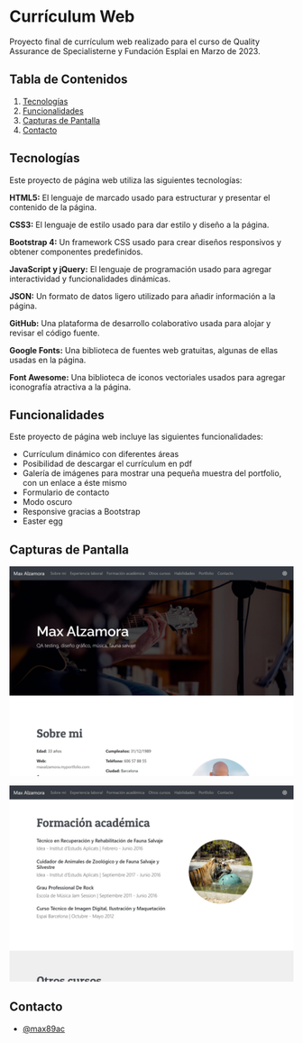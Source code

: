 # Currículum Web

Proyecto final de currículum web realizado para el curso de Quality Assurance de Specialisterne y Fundación Esplai en Marzo de 2023.

## Tabla de Contenidos

1. [Tecnologías](#technologies)
2. [Funcionalidades](#features)
3. [Capturas de Pantalla](#screenshots)
4. [Contacto](#contact)

## Tecnologías

Este proyecto de página web utiliza las siguientes tecnologías:

**HTML5:** El lenguaje de marcado usado para estructurar y presentar el contenido de la página.

**CSS3:** El lenguaje de estilo usado para dar estilo y diseño a la página.

**Bootstrap 4:** Un framework CSS usado para crear diseños responsivos y obtener componentes predefinidos.

**JavaScript y jQuery:** El lenguaje de programación usado para agregar interactividad y funcionalidades dinámicas.

**JSON:** Un formato de datos ligero utilizado para añadir información a la página.

**GitHub:** Una plataforma de desarrollo colaborativo usada para alojar y revisar el código fuente.

**Google Fonts:** Una biblioteca de fuentes web gratuitas, algunas de ellas usadas en la página.

**Font Awesome:** Una biblioteca de iconos vectoriales usados para agregar iconografía atractiva a la página.



## Funcionalidades

Este proyecto de página web incluye las siguientes funcionalidades:
- Currículum dinámico con diferentes áreas
- Posibilidad de descargar el currículum en pdf
- Galería de imágenes para mostrar una pequeña muestra del portfolio, con un enlace a éste mismo
- Formulario de contacto
- Modo oscuro
- Responsive gracias a Bootstrap
- Easter egg

## Capturas de Pantalla

![Captura 1](https://raw.githubusercontent.com/max89ac/CurriculumWeb/main/assets/img/sshot1.jpg)

![Captura 2](https://raw.githubusercontent.com/max89ac/CurriculumWeb/main/assets/img/sshot2.jpg)


## Contacto

- [@max89ac](https://www.github.com/max89ac/)

